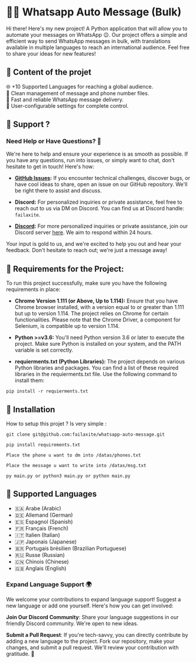 # 📱🤙 Whatsapp Auto Message (Bulk)

Hi there! Here's my new project! A Python application that will allow you to automate your messages on WhatsApp 😉. Our project offers a simple and efficient way to send WhatsApp messages in bulk, with translations available in multiple languages to reach an international audience. Feel free to share your ideas for new features!

## 📁 Content of the projet

🌐 +10 Supported Languages for reaching a global audience.
<br>
📂 Clean management of message and phone number files.
<br>
🚀 Fast and reliable WhatsApp message delivery.
<br>
🔧 User-configurable settings for complete control.
<br>

## 🎁 Support ?

### Need Help or Have Questions? 🤔

We're here to help and ensure your experience is as smooth as possible. If you have any questions, run into issues, or simply want to chat, don't hesitate to get in touch! Here's how:

- **[GitHub Issues](https://github.com/failaxite/whatsapp-auto-message/issues):** If you encounter technical challenges, discover bugs, or have cool ideas to share, open an issue on our GitHub repository. We'll be right there to assist and discuss.

- **Discord:** For personalized inquiries or private assistance, feel free to reach out to us via DM on Discord. You can find us at Discord handle: `failaxite`.

- **[Discord](https://discord.gg/AFWgmHb4PJ):** For more personalized inquiries or private assistance, join our Discord server [here](https://discord.gg/AFWgmHb4PJ). We aim to respond within 24 hours.

Your input is gold to us, and we're excited to help you out and hear your feedback. Don't hesitate to reach out; we're just a message away!

## 🎇 Requirements for the Project:

To run this project successfully, make sure you have the following requirements in place:

- **Chrome Version 1.111 (or Above, Up to 1.114):** Ensure that you have Chrome browser installed, with a version equal to or greater than 1.111 but up to version 1.114. The project relies on Chrome for certain functionalities. Please note that the Chrome Driver, a component for Selenium, is compatible up to version 1.114.

- **Python >=v3.6:** You'll need Python version 3.6 or later to execute the project. Make sure Python is installed on your system, and the PATH variable is set correctly.

- **requierments.txt (Python Libraries):** The project depends on various Python libraries and packages. You can find a list of these required libraries in the requierments.txt file. Use the following command to install them:

```
pip install -r requierments.txt
```

## 🎁 Installation

How to setup this projet ? Is very simple :

```
git clone git@github.com:failaxite/whatsapp-auto-message.git
```

```
pip install requirements.txt
```

```
Place the phone u want to dm into /datas/phones.txt
```

```
Place the message u want to write into /datas/msg.txt
```

```
py main.py or python3 main.py or python main.py
```

## 🌳 Supported Languages

- 🇸🇦 Arabe (Arabic)
- 🇩🇪 Allemand (German)
- 🇪🇸 Espagnol (Spanish)
- 🇫🇷 Français (French)
- 🇮🇹 Italien (Italian)
- 🇯🇵 Japonais (Japanese)
- 🇧🇷 Portugais brésilien (Brazilian Portuguese)
- 🇷🇺 Russe (Russian)
- 🇨🇳 Chinois (Chinese)
- 🇬🇧 Anglais (English)

### Expand Language Support 🌍

We welcome your contributions to expand language support! Suggest a new language or add one yourself. Here's how you can get involved:

**Join Our Discord Community**: Share your language suggestions in our friendly Discord community. We're open to new ideas.

**Submit a Pull Request**: If you're tech-savvy, you can directly contribute by adding a new language to the project. Fork our repository, make your changes, and submit a pull request. We'll review your contribution with gratitude. 🚀